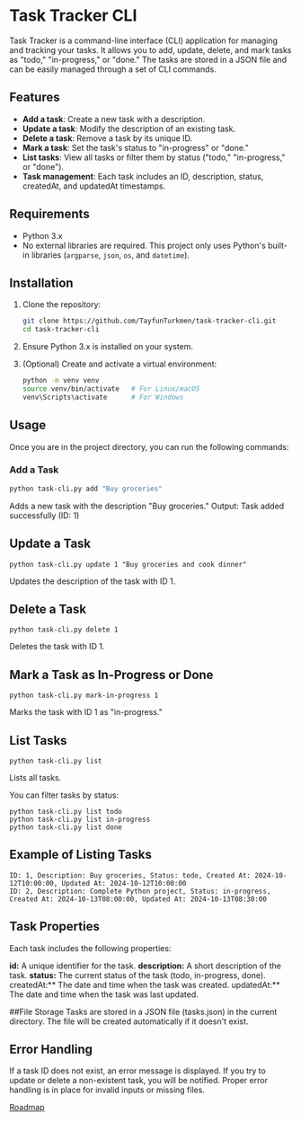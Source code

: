 # Task Tracker CLI

Task Tracker is a command-line interface (CLI) application for managing and tracking your tasks. It allows you to add, update, delete, and mark tasks as "todo," "in-progress," or "done." The tasks are stored in a JSON file and can be easily managed through a set of CLI commands.

## Features

- **Add a task**: Create a new task with a description.
- **Update a task**: Modify the description of an existing task.
- **Delete a task**: Remove a task by its unique ID.
- **Mark a task**: Set the task's status to "in-progress" or "done."
- **List tasks**: View all tasks or filter them by status ("todo," "in-progress," or "done").
- **Task management**: Each task includes an ID, description, status, createdAt, and updatedAt timestamps.

## Requirements

- Python 3.x
- No external libraries are required. This project only uses Python's built-in libraries (`argparse`, `json`, `os`, and `datetime`).

## Installation

1. Clone the repository:
    ```bash
    git clone https://github.com/TayfunTurkmen/task-tracker-cli.git
    cd task-tracker-cli
    ```

2. Ensure Python 3.x is installed on your system.

3. (Optional) Create and activate a virtual environment:
    ```bash
    python -m venv venv
    source venv/bin/activate   # For Linux/macOS
    venv\Scripts\activate      # For Windows
    ```

## Usage

Once you are in the project directory, you can run the following commands:

### Add a Task

```bash
python task-cli.py add "Buy groceries"
```

Adds a new task with the description "Buy groceries."
Output: Task added successfully (ID: 1)

## Update a Task
```
python task-cli.py update 1 "Buy groceries and cook dinner"
```

Updates the description of the task with ID 1.

## Delete a Task
```
python task-cli.py delete 1
```

Deletes the task with ID 1.

## Mark a Task as In-Progress or Done
```
python task-cli.py mark-in-progress 1
```

Marks the task with ID 1 as "in-progress."

## List Tasks
```
python task-cli.py list
```

Lists all tasks.

You can filter tasks by status:
```
python task-cli.py list todo
python task-cli.py list in-progress
python task-cli.py list done
```

## Example of Listing Tasks
```
ID: 1, Description: Buy groceries, Status: todo, Created At: 2024-10-12T10:00:00, Updated At: 2024-10-12T10:00:00
ID: 2, Description: Complete Python project, Status: in-progress, Created At: 2024-10-13T08:00:00, Updated At: 2024-10-13T08:30:00
```

## Task Properties
Each task includes the following properties:

**id:** A unique identifier for the task.
**description:** A short description of the task.
**status:** The current status of the task (todo, in-progress, done).
createdAt:** The date and time when the task was created.
updatedAt:** The date and time when the task was last updated.

##File Storage
Tasks are stored in a JSON file (tasks.json) in the current directory. The file will be created automatically if it doesn't exist.

## Error Handling
If a task ID does not exist, an error message is displayed.
If you try to update or delete a non-existent task, you will be notified.
Proper error handling is in place for invalid inputs or missing files.

[Roadmap](https://roadmap.sh/projects/task-tracker)
